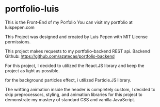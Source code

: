 # portfolio-luis
This is the Front-End of my Porfolio
You can visit my portfolio at luispepen.com

This Project was designed and created by Luis Pepen with MIT License permissions.

This project makes requests to my portfolio-backend REST api.
Backend Github: https://github.com/azatecas/portfolio-backend

For this project, I decided to utilized the React.JS library and keep the project as light as possible.

for the background particles effect, i utilized Particle.JS library.

The writting animation inside the header is completely custom, I decided to skip preprocessors, styling, and animation libraries for this project to demonstrate my mastery of standard CSS and vanilla JavaScript.





